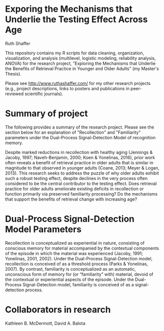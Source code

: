 # Exporing the Mechanisms that Underlie the Testing Effect Across Age

Ruth Shaffer

This repository contains my R scripts for data cleaning, organization, visualization, and analysis (multilevel, logistic modeling, reliability analysis, ANOVA) for the research project, "Exploring the Mechanisms that Underlie the Benefits of Retrieval Practice in Younger and Older Adults" (my Master's Thesis).

Please see http://www.ruthashaffer.com/ for my other research projects (e.g., project descriptions, links to posters and publications in peer-reviewed scientific journals).

# Summary of project

The following provides a summary of the research project. Please see the section below for an explanation of "Recollection" and "Familiarity" parameters under the Dual-Process Signal-Detection Model of recognition memory.

Despite marked reductions in recollection with healthy aging (Jennings & Jacoby, 1997; Naveh-Benjamin, 2000; Koen & Yonelinas, 2016), prior work often reveals a benefit of retrieval practice in older adults that is similar in magnitude to that observed in younger adults (Coane, 2013; Meyer & Logan, 2013). This research seeks to address the puzzle of why older adults exhibit such a robust testing effect, despite declines in the very process often considered to be the central contributor to the testing effect. Does retrieval practice for older adults ameliorate existing deficits in recollection or function primarily via preserved familiarity processing? Do the mechanisms that support the benefits of retrieval change with increasing age?

# Dual-Process Signal-Detection Model Parameters

Recollection is conceptualized as experiential in nature, consisting of conscious memory for material accompanied by the contextual components of the episode in which the material was experienced (Jacoby, 1991; Yonelinas, 2001, 2002). Under the Dual-Process Signal-Detection model, recollection is conceived of as a threshold process (Parks & Yonelinas, 2007). By contrast, familiarity is conceptualized as an automatic, unconscious form of memory for (or “familiarity” with) material, devoid of the contextual or experiential aspects of the episode.  Under the Dual-Process Signal-Detection model, familiarity is conceived of as a signal-detection process.

# Collaborators in research

Kathleen B. McDermott, David A. Balota
